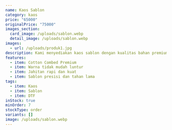 ```yaml
---
name: Kaos Sablon
category: kaos
price: "65000"
originalPrice: "75000"
images_section:
  card_image: /uploads/sablon.webp
  detail_image: /uploads/sablon.webp
images:
  - url: /uploads/produk1.jpg
description: Kami menyediakan kaos sablon dengan kualitas bahan premium.
features:
  - item: Cotton Combed Premium
  - item: Warna tidak mudah luntur
  - item: Jahitan rapi dan kuat
  - item: Sablon presisi dan tahan lama
tags:
  - item: Kaos
  - item: Sablon
  - item: DTF
inStock: true
minOrder: 7
stockType: order
variants: []
image: /uploads/sablon.webp
---
```

